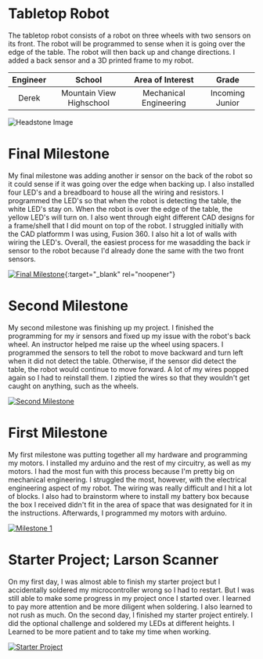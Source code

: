﻿# Tabletop Robot
The tabletop robot consists of a robot on three wheels with two sensors on its front. The robot will be programmed to sense when it is going over the edge of the table. The robot will then back up and change directions. I added a back sensor and a 3D printed frame to my robot.

| **Engineer** | **School** | **Area of Interest** | **Grade** |
|:--:|:--:|:--:|:--:|
| Derek | Mountain View Highschool | Mechanical Engineering | Incoming Junior

![Headstone Image](https://lh3.googleusercontent.com/pw/AM-JKLXLgQl3k0gjQzsoojhs9nWum2gqtpnO_iNBXpzG1hPpVE2UtQwDFYrTKrn1_7zZGEaAc92EWLmzYYr4MgX3zzAfEoKu9vgAyGY-sB2Hb2_SEwv9Knzk8_wyVQ6P3MtSPoLun4S5OwtB-jn70R-U5Ls=s789-no?authuser=0)
  
# Final Milestone
My final milestone was adding another ir sensor on the back of the robot so it could sense if it was going over the edge when backing up. I also installed four LED's and a breadboard to house all the wiring and resistors. I programmed the LED's so that when the robot is detecting the table, the white LED's stay on. When the robot is over the edge of the table, the yellow LED's will turn on. I also went through eight different CAD designs for a frame/shell that I did mount on top of the robot. I struggled initially with the CAD platformm I was using, Fusion 360. I also hit a lot of walls with wiring the LED's. Overall, the easiest process for me wasadding the back ir sensor to the robot because I'd already done the same with the two front sensors.

[![Final Milestone](https://res.cloudinary.com/marcomontalbano/image/upload/v1612573869/video_to_markdown/images/youtube--F7M7imOVGug-c05b58ac6eb4c4700831b2b3070cd403.jpg )](https://www.youtube.com/watch?v=F7M7imOVGug&feature=emb_logo "Final Milestone"){:target="_blank" rel="noopener"}

# Second Milestone
My second milestone was finishing up my project. I finished the programming for my ir sensors and fixed up my issue with the robot's back wheel. An instructor helped me raise up the wheel using spacers. I programmed the sensors to tell the robot to move backward and turn left when it did not detect the table. Otherwise, if the sensor did detect the table, the robot would continue to move forward. A lot of my wires popped again so I had to reinstall them. I ziptied the wires so that they wouldn't get caught on anything, such as the wheels.

[![Second Milestone](https://res.cloudinary.com/marcomontalbano/image/upload/v1656089157/video_to_markdown/images/youtube--kskWxn2kmGc-c05b58ac6eb4c4700831b2b3070cd403.jpg)](https://www.youtube.com/watch?v=kskWxn2kmGc "Second Milestone")

# First Milestone
My first milestone was putting together all my hardware and programming my motors. I installed my arduino and the rest of my circuitry, as well as my motors. I had the most fun with this process because I'm pretty big on mechanical engineering. I struggled the most, however, with the electrical engineering aspect of my robot. The wiring was really difficult and I hit a lot of blocks. I also had to brainstorm where to install my battery box because the box I received didn't fit in the area of space that was designated for it in the instructions. Afterwards, I programmed my motors with arduino. 

[![Milestone 1](https://res.cloudinary.com/marcomontalbano/image/upload/v1655913705/video_to_markdown/images/youtube--PZcFIeNET6I-c05b58ac6eb4c4700831b2b3070cd403.jpg)](https://www.youtube.com/watch?v=PZcFIeNET6I "Derek's Milestone 1")

# Starter Project; Larson Scanner
On my first day, I was almost able to finish my starter project but I accidentally soldered my microcontroller wrong so I had to restart. But I was still able to make some progress in my project once I started over. I learned to pay more attention and be more diligent when soldering. I also learned to not rush as much. On the second day, I finished my starter project entirely. I did the optional challenge and soldered my LEDs at different heights. I Learned to be more patient and to take my time when working.

[![Starter Project](https://res.cloudinary.com/marcomontalbano/image/upload/v1655500202/video_to_markdown/images/youtube--adj9DkvaBSU-c05b58ac6eb4c4700831b2b3070cd403.jpg)](https://www.youtube.com/watch?v=adj9DkvaBSU&t=2s "Starter Project")
